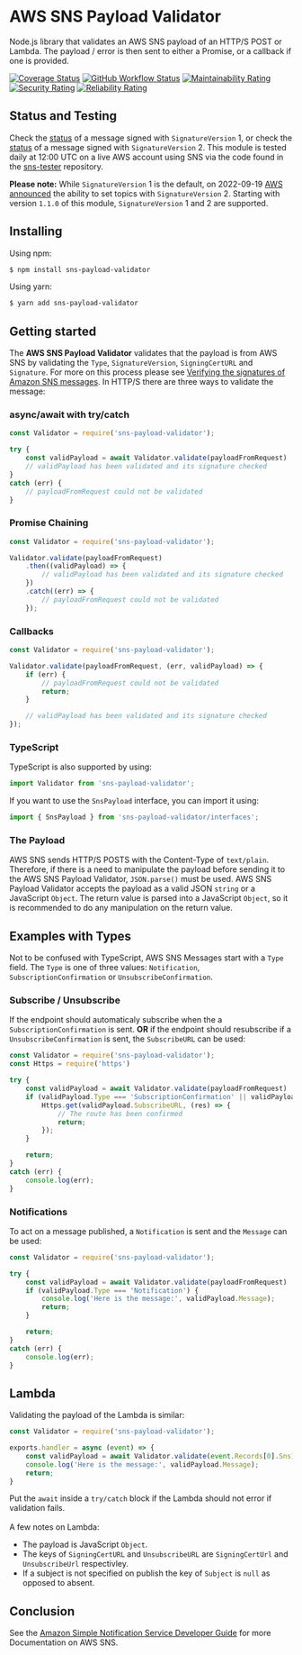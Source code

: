 # AWS SNS Payload Validator
Node.js library that validates an AWS SNS payload of an HTTP/S POST or Lambda. The payload / error is then sent to either a Promise, or a callback if one is provided.

[![Coverage Status](https://coveralls.io/repos/github/devinstewart/sns-payload-validator/badge.svg?branch=main)](https://coveralls.io/github/devinstewart/sns-payload-validator?branch=main)
[![GitHub Workflow Status](https://github.com/devinstewart/sns-payload-validator/actions/workflows/ci-plugin.yml/badge.svg?branch=main)](https://github.com/devinstewart/sns-payload-validator/actions?query=workflow%3Aci+branch%3Amain)
[![Maintainability Rating](https://sonarcloud.io/api/project_badges/measure?project=devinstewart_sns-payload-validator&metric=sqale_rating)](https://sonarcloud.io/summary/overall?id=devinstewart_sns-payload-validator)
[![Security Rating](https://sonarcloud.io/api/project_badges/measure?project=devinstewart_sns-payload-validator&metric=security_rating)](https://sonarcloud.io/summary/overall?id=devinstewart_sns-payload-validator)
[![Reliability Rating](https://sonarcloud.io/api/project_badges/measure?project=devinstewart_sns-payload-validator&metric=reliability_rating)](https://sonarcloud.io/summary/overall?id=devinstewart_sns-payload-validator)
## Status and Testing
Check the [status](https://github.com/devinstewart/sns-tester/blob/main/status) of a message signed with `SignatureVersion` 1, or check the [status](https://github.com/devinstewart/sns-tester/blob/main/status-sigV2) of a message signed with `SignatureVersion` 2. This module is tested daily at 12:00 UTC on a live AWS account using SNS via the code found in the [sns-tester](https://github.com/devinstewart/sns-tester) repository.

**Please note:** While `SignatureVersion` 1 is the default, on 2022-09-19 [AWS announced](https://aws.amazon.com/blogs/security/sign-amazon-sns-messages-with-sha256-hashing-for-http-subscriptions/) the ability to set topics with `SignatureVersion` 2. Starting with version `1.1.0` of this module, `SignatureVersion` 1 and 2 are supported.
## Installing
Using npm:
```bash
$ npm install sns-payload-validator
```
Using yarn:
```bash
$ yarn add sns-payload-validator
```

## Getting started
The **AWS SNS Payload Validator** validates that the payload is from AWS SNS by validating the `Type`, `SignatureVersion`, `SigningCertURL` and `Signature`.  For more on this process please see [Verifying the signatures of Amazon SNS messages](https://docs.aws.amazon.com/sns/latest/dg/sns-verify-signature-of-message.html). In HTTP/S there are three ways to validate the message:

### async/await with try/catch
```javascript
const Validator = require('sns-payload-validator');

try {
    const validPayload = await Validator.validate(payloadFromRequest)
    // validPayload has been validated and its signature checked
}
catch (err) {
    // payloadFromRequest could not be validated
}
```

### Promise Chaining
```javascript
const Validator = require('sns-payload-validator');

Validator.validate(payloadFromRequest)
    .then((validPayload) => {
        // validPayload has been validated and its signature checked
    })
    .catch((err) => {
        // payloadFromRequest could not be validated
    });
```

### Callbacks
```javascript
const Validator = require('sns-payload-validator');

Validator.validate(payloadFromRequest, (err, validPayload) => {
    if (err) {
        // payloadFromRequest could not be validated
        return;
    }

    // validPayload has been validated and its signature checked
});
```

### TypeScript
TypeScript is also supported by using:
```typescript
import Validator from 'sns-payload-validator';
```

If you want to use the `SnsPayload` interface, you can import it using:
```typescript
import { SnsPayload } from 'sns-payload-validator/interfaces';
```

### The Payload
AWS SNS sends HTTP/S POSTS with the Content-Type of `text/plain`.  Therefore, if there is a need to manipulate the payload before sending it to the AWS SNS Payload Validator, `JSON.parse()` must be used. AWS SNS Payload Validator accepts the payload as a valid JSON `string` or a JavaScript `Object`.  The return value is parsed into a JavaScript `Object`, so it is recommended to do any manipulation on the return value.

## Examples with Types
Not to be confused with TypeScript, AWS SNS Messages start with a `Type` field.  The `Type` is one of three values: `Notification`, `SubscriptionConfirmation` or `UnsubscribeConfirmation`.
### Subscribe / Unsubscribe
If the endpoint should automaticaly subscribe when the a `SubscriptionConfirmation` is sent. **OR** if the endpoint should resubscribe if a `UnsubscribeConfirmation` is sent, the `SubscribeURL` can be used:
```javascript
const Validator = require('sns-payload-validator');
const Https = require('https')

try {
    const validPayload = await Validator.validate(payloadFromRequest)
    if (validPayload.Type === 'SubscriptionConfirmation' || validPayload.Type === 'UnsubscribeConfirmation') {
        Https.get(validPayload.SubscribeURL, (res) => {
            // The route has been confirmed
            return;
        });
    }

    return;
}
catch (err) {
    console.log(err);
}
```

### Notifications
To act on a message published, a `Notification` is sent and the `Message` can be used:

```javascript
const Validator = require('sns-payload-validator');

try {
    const validPayload = await Validator.validate(payloadFromRequest)
    if (validPayload.Type === 'Notification') {
        console.log('Here is the message:', validPayload.Message);
        return;
    }

    return;
}
catch (err) {
    console.log(err);
}
```

## Lambda
Validating the payload of the Lambda is similar:

```javascript
const Validator = require('sns-payload-validator');

exports.handler = async (event) => {
    const validPayload = await Validator.validate(event.Records[0].Sns);
    console.log('Here is the message:', validPayload.Message);
    return;
}
```
Put the `await` inside a `try/catch` block if the Lambda should not error if validation fails.\
\
A few notes on Lambda:
* The payload is JavaScript `Object`.
* The keys of `SigningCertURL` and `UnsubscribeURL` are `SigningCertUrl` and `UnsubscribeUrl` respectivley.
* If a subject is not specified on publish the key of `Subject` is `null` as opposed to absent.

## Conclusion
See the [Amazon Simple Notification Service Developer Guide](https://docs.aws.amazon.com/sns/latest/dg/welcome.html) for more Documentation on AWS SNS.